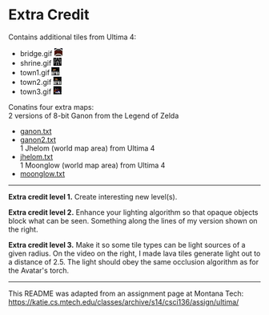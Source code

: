 # Extra Credit  

Contains additional tiles from Ultima 4:  
* bridge.gif ![bridge.gif](bridge.gif)  
* shrine.gif ![shrine.gif](shrine.gif)  
* town1.gif ![town1.gif](town1.gif)  
* town2.gif ![town2.gif](town2.gif)  
* town3.gif ![town3.gif](town3.gif)  

Conatins four extra maps:  
2 versions of 8-bit Ganon from the Legend of Zelda  
* [ganon.txt](ganon.txt)  
* [ganon2.txt](ganon2.txt)  
1 Jhelom (world map area) from Ultima 4  
* [jhelom.txt](jhelom.txt)  
1 Moonglow (world map area) from Ultima 4  
* [moonglow.txt](moonglow.txt)  

--- 

**Extra credit level 1.** Create interesting new level(s).

**Extra credit level 2.** Enhance your lighting algorithm so that opaque objects block what can be seen. Something along the lines of my version shown on the right.

**Extra credit level 3.** Make it so some tile types can be light sources of a given radius. On the video on the right, I made lava tiles generate light out to a distance of 2.5. The light should obey the same occlusion algorithm as for the Avatar's torch.

---

This README was adapted from an assignment page at Montana Tech: https://katie.cs.mtech.edu/classes/archive/s14/csci136/assign/ultima/
